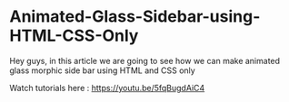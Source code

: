 # Animated-Glass-Sidebar-using-HTML-CSS-Only
Hey guys, in this article we are going to see how we can make animated glass morphic side bar using HTML and CSS only

Watch tutorials here : https://youtu.be/5fqBugdAiC4
